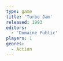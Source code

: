 ```yaml
---
type: game
title: 'Turbo Jam'
released: 1993
editors: 
  - 'Domaine Public'
players: 1
genres:
  - Action
---
```

